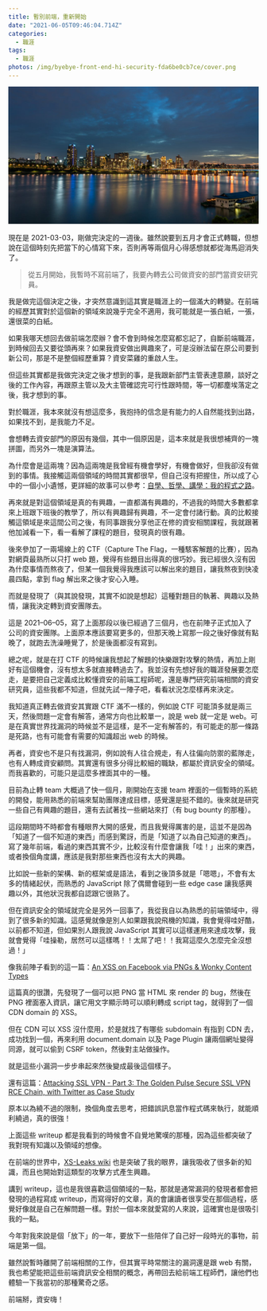 ```yaml
---
title: 暫別前端，重新開始
date: "2021-06-05T09:46:04.714Z"
categories:
  - 職涯
tags:
  - 職涯
photos: /img/byebye-front-end-hi-security-fda6be0cb7ce/cover.png
---
```


![](/img/byebye-front-end-hi-security-fda6be0cb7ce/0__qHHqO1gwybwHZq2V.jpg)

現在是 2021-03-03，剛做完決定的一週後。雖然說要到五月才會正式轉職，但想說在這個時刻先把當下的心情寫下來，否則再等兩個月心得感想就都從海馬迴消失了。

> 從五月開始，我暫時不寫前端了，我要內轉去公司做資安的部門當資安研究員。

我是做完這個決定之後，才突然意識到這其實是職涯上的一個滿大的轉變。在前端的經歷其實對於這個新的領域來說幾乎完全不適用，我可能就是一張白紙，一張，還很菜的白紙。

如果我哪天想回去做前端怎麼辦？會不會到時候怎麼寫都忘記了，自斷前端職涯，到時候回去又要從頭再來？如果我資安做出興趣來了，可是沒辦法留在原公司要到新公司，那是不是整個經歷重算？資安菜雞的重啟人生。

但這些其實都是我做完決定之後才想到的事，是我跟新部門主管表達意願，談好之後的工作內容，再跟原主管以及大主管確認完可行性跟時間，等一切都塵埃落定之後，我才想到的事。

對於職涯，我本來就沒有想這麼多，我抱持的信念是有能力的人自然能找到出路，如果找不到，是我能力不足。

會想轉去資安部門的原因有幾個，其中一個原因是，這本來就是我很想補齊的一塊拼圖，而另外一塊是演算法。

為什麼會是這兩塊？因為這兩塊是我曾經有機會學好，有機會做好，但我卻沒有做到的事情。我接觸這兩個領域的時間其實都很早，但自己沒有把握住，所以成了心中的一個小小遺憾，更詳細的故事可以參考：[自學、哲學、講學：我的程式之路](https://medium.com/hulis-blog/the-programming-journey-1-b9b19c0ef05b)。

再來就是對這個領域是真的有興趣，一直都滿有興趣的，不過我的時間大多數都拿來上班跟下班後的教學了，所以有興趣歸有興趣，不一定會付諸行動。真的比較接觸這領域是來這間公司之後，有同事跟我分享他正在修的資安相關課程，我就跟著他加減看一下，看一看解了課程的題目，發現真的很有趣。

後來參加了一兩場線上的 CTF（Capture The Flag，一種駭客解題的比賽），因為對網頁最熟所以只打 web 題，覺得有些題目出得真的很巧妙。我已經很久沒有因為什麼事情而熬夜了，但某一個我覺得我應該可以解出來的題目，讓我熬夜到快凌晨四點，拿到 flag 解出來之後才安心入睡。

而就是發現了（與其說發現，其實不如說是想起）這種對題目的執著、興趣以及熱情，讓我決定轉到資安團隊去。

這是 2021–06–05，寫了上面那段以後已經過了三個月，也在前陣子正式加入了公司的資安團隊。上面原本應該要寫更多的，但那天晚上寫那一段之後好像就有點晚了，就跑去洗澡睡覺了，於是後面都沒有寫到。

總之呢，就是在打 CTF 的時候讓我想起了解題的快樂跟對攻擊的熱情，再加上剛好有這個機會，沒有想太多就直接轉過去了。我並沒有先想好我的職涯發展要怎麼走，是要把自己定義成比較懂資安的前端工程師呢，還是專門研究前端相關的資安研究員，這些我都不知道，但就先試一陣子吧，看看狀況怎麼樣再來決定。

我知道真正轉去做資安其實跟 CTF 滿不一樣的，例如說 CTF 可能頂多就是兩三天，然後問題一定會有解答，通常方向也比較單一，說是 web 就一定是 web。可是在真實世界找漏洞的時候並不是這樣，是不一定有解答的，有可能走的那一條路是死路，也有可能會有需要的知識超出 web 的時候。

再者，資安也不是只有找漏洞，例如說有人往合規走，有人往偏向防禦的藍隊走，也有人轉成資安顧問。其實還有很多分得比較細的職缺，都屬於資訊安全的領域。而我喜歡的，可能只是這麼多裡面其中的一種。

目前為止轉 team 大概過了快一個月，剛開始在支援 team 裡面的一個暫時的系統的開發，能用熟悉的前端來幫助團隊達成目標，感覺還是挺不錯的。後來就是研究一些自己有興趣的題目，還有去試著找一些網站來打（有 bug bounty 的那種）。

這段期間時不時都會有種眼界大開的感覺，而且我覺得厲害的是，這並不是因為「知道了一個不知道的東西」而感到驚訝，而是「知道了以為自己知道的東西」。寫了幾年前端，看過的東西其實不少，比較沒有什麼會讓我「哇！」出來的東西，或者換個角度講，應該是我對那些東西也沒有太大的興趣。

比如說一些新的架構、新的框架或是語法，看到之後頂多就是「嗯嗯」，不會有太多的情緒起伏，而熟悉的 JavaScript 除了偶爾會碰到一些 edge case 讓我感興趣以外，其他狀況我都自認跟它很熟了。

但在資訊安全的領域就完全是另外一回事了，我從我自以為熟悉的前端領域中，得到了很多新的知識。這感覺就像是別人如果跟我說飛機的知識，我會覺得哇好酷，以前都不知道，但如果別人跟我說 JavaScript 其實可以這樣運用來達成攻擊，我就會覺得「哇操勒，居然可以這樣嗎！！太屌了吧！！我寫這麼久怎麼完全沒想過！」

像我前陣子看到的這一篇：[An XSS on Facebook via PNGs & Wonky Content Types](https://whitton.io/articles/xss-on-facebook-via-png-content-types)

這篇真的很讚，先發現了一個可以把 PNG 當 HTML 來 render 的 bug，然後在 PNG 裡面塞入資訊，讓它用文字顯示時可以順利轉成 script tag，就得到了一個 CDN domain 的 XSS。

但在 CDN 可以 XSS 沒什麼用，於是就找了有哪些 subdomain 有指到 CDN 去，成功找到一個，再來利用 document.domain 以及 Page Plugin 讓兩個網址變得同源，就可以偷到 CSRF token，然後對主站做操作。

就是這些小漏洞一步步串起來然後變成最後這個樣子。

還有這篇：[Attacking SSL VPN - Part 3: The Golden Pulse Secure SSL VPN RCE Chain, with Twitter as Case Study](https://devco.re/blog/2019/09/02/attacking-ssl-vpn-part-3-the-golden-Pulse-Secure-ssl-vpn-rce-chain-with-Twitter-as-case-study/)

原本以為繞不過的限制，換個角度去思考，把錯誤訊息當作程式碼來執行，就能順利繞過，真的很強！

上面這些 writeup 都是我看到的時候會不自覺地驚嘆的那種，因為這些都突破了我對現有知識以及領域的想像。

在前端的世界中，[XS-Leaks wiki](https://xsleaks.com/) 也是突破了我的眼界，讓我吸收了很多新的知識，而且也開始對這類型的攻擊方式產生興趣。

講到 writeup，這也是我很喜歡這個領域的一點，那就是通常漏洞的發現者都會把發現的過程寫成 writeup，而寫得好的文章，真的會讓讀者很享受在那個過程，感覺好像就是自己在解問題一樣。對於一個本來就愛寫的人來說，這確實也是很吸引我的一點。

今年對我來說是個「放下」的一年，要放下一些陪伴了自己好一段時光的事物，前端是第一個。

雖然說暫時離開了前端相關的工作，但其實平時常關注的漏洞還是跟 web 有關，我也希望能把這些前端資訊安全相關的概念，再帶回去給前端工程師們，讓他們也體驗一下我當初的那種驚奇之感。

前端掰，資安嗨！
